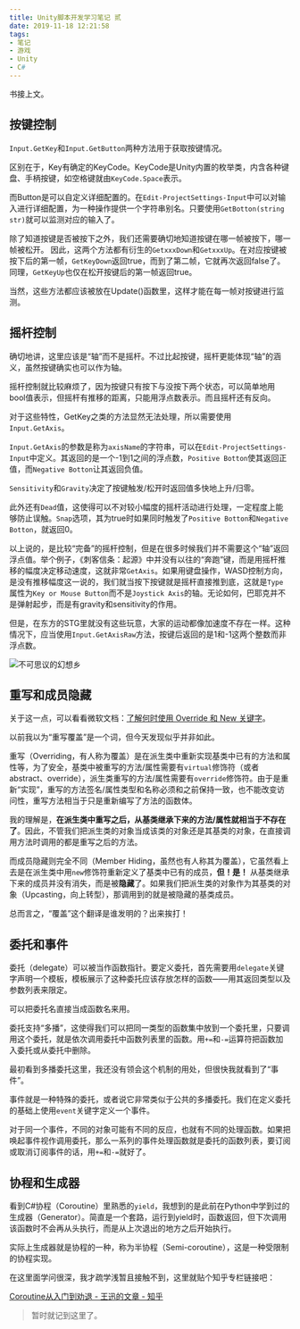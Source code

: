 ```yaml
---
title: Unity脚本开发学习笔记 贰
date: 2019-11-18 12:21:58
tags:
- 笔记
- 游戏
- Unity
- C#
---
```

书接上文。

## 按键控制

`Input.GetKey`和`Input.GetButton`两种方法用于获取按键情况。

区别在于，Key有确定的KeyCode。KeyCode是Unity内置的枚举类，内含各种键盘、手柄按键，如空格键就由`KeyCode.Space`表示。

而Button是可以自定义详细配置的。在`Edit-ProjectSettings-Input`中可以对输入进行详细配置，为一种操作提供一个字符串别名。只要使用`GetBotton(string str)`就可以监测对应的输入了。

除了知道按键是否被按下之外，我们还需要确切地知道按键在哪一帧被按下，哪一帧被松开。 因此，这两个方法都有衍生的`GetxxxDown`和`GetxxxUp`。在对应按键被按下后的第一帧，`GetKeyDown`返回true，而到了第二帧，它就再次返回false了。同理，`GetKeyUp`也仅在松开按键后的第一帧返回true。

当然，这些方法都应该被放在Update()函数里，这样才能在每一帧对按键进行监测。

<!-- more -->

## 摇杆控制

确切地讲，这里应该是“轴”而不是摇杆。不过比起按键，摇杆更能体现“轴”的涵义，虽然按键确实也可以作为轴。

摇杆控制就比较麻烦了，因为按键只有按下与没按下两个状态，可以简单地用bool值表示，但摇杆有推移的距离，只能用浮点数表示。而且摇杆还有反向。

对于这些特性，GetKey之类的方法显然无法处理，所以需要使用`Input.GetAxis`。

`Input.GetAxis`的参数是称为`axisName`的字符串，可以在`Edit-ProjectSettings-Input`中定义。其返回的是一个-1到1之间的浮点数，`Positive Botton`使其返回正值，而`Negative Botton`让其返回负值。

`Sensitivity`和`Gravity`决定了按键触发/松开时返回值多快地上升/归零。

此外还有`Dead`值，这使得可以不对较小幅度的摇杆活动进行处理，一定程度上能够防止误触。`Snap`选项，其为true时如果同时触发了`Positive Botton`和`Negative Botton`，就返回0。

以上说的，是比较“完备”的摇杆控制，但是在很多时候我们并不需要这个“轴”返回浮点值。举个例子，《刺客信条：起源》中并没有以往的“奔跑”键，而是用摇杆推移的幅度决定移动速度，这就非常`GetAxis`。如果用键盘操作，WASD控制方向，是没有推移幅度这一说的，我们就当按下按键就是摇杆直接推到底，这就是`Type`属性为`Key or Mouse Button`而不是`Joystick Axis`的轴。无论如何，巴耶克并不是弹射起步，而是有gravity和sensitivity的作用。

但是，在东方的STG里就没有这些玩意，大家的运动都像加速度不存在一样。这种情况下，应当使用`Input.GetAxisRaw`方法，按键后返回的是1和-1这两个整数而非浮点数。

![不可思议的幻想乡](https://raw.githubusercontent.com/Macyrate/Macyrate.github.io/photo/%E4%B8%8D%E5%8F%AF%E6%80%9D%E8%AE%AE%E7%9A%84%E5%B9%BB%E6%83%B3%E4%B9%A1.png)

## 重写和成员隐藏

关于这一点，可以看看微软文档：[了解何时使用 Override 和 New 关键字](https://docs.microsoft.com/zh-cn/dotnet/csharp/programming-guide/classes-and-structs/knowing-when-to-use-override-and-new-keywords)。

以前我以为“重写覆盖”是一个词，但今天发现似乎并非如此。

重写（Overriding，有人称为覆盖）是在派生类中重新实现基类中已有的方法和属性等，为了安全，基类中被重写的方法/属性需要有`virtual`修饰符（或者abstract、override），派生类重写的方法/属性需要有`override`修饰符。由于是重新“实现”，重写的方法签名/属性类型和名称必须和之前保持一致，也不能改变访问性，重写方法相当于只是重新编写了方法的函数体。

我的理解是，**在派生类中重写之后，从基类继承下来的方法/属性就相当于不存在了**。因此，不管我们把派生类的对象当成该类的对象还是其基类的对象，在直接调用方法时调用的都是重写之后的方法。

而成员隐藏则完全不同（Member Hiding，虽然也有人称其为覆盖），它虽然看上去是在派生类中用`new`修饰符重新定义了基类中已有的成员，**但！是！** 从基类继承下来的成员并没有消失，而是被**隐藏**了。如果我们把派生类的对象作为其基类的对象（Upcasting，向上转型），那调用到的就是被隐藏的基类成员。

总而言之，“覆盖”这个翻译是谁发明的？出来挨打！

## 委托和事件

委托（delegate）可以被当作函数指针。要定义委托，首先需要用`delegate`关键字声明一个模板，模板展示了这种委托应该存放怎样的函数——用其返回类型以及参数列表来限定。

可以把委托名直接当成函数名来用。

委托支持“多播”，这使得我们可以把同一类型的函数集中放到一个委托里，只要调用这个委托，就是依次调用委托中函数列表里的函数。用`+=`和`-=`运算符把函数加入委托或从委托中删除。

最初看到多播委托这里，我还没有领会这个机制的用处，但很快我就看到了“事件”。

事件就是一种特殊的委托，或者说它非常类似于公共的多播委托。我们在定义委托的基础上使用`event`关键字定义一个事件。

对于同一个事件，不同的对象可能有不同的反应，也就有不同的处理函数。如果把唤起事件视作调用委托，那么一系列的事件处理函数就是委托的函数列表，要订阅或取消订阅事件的话，用`+=`和`-=`就好了。

## 协程和生成器

看到C#协程（Coroutine）里熟悉的`yield`，我想到的是此前在Python中学到过的生成器（Generator）。简直是一个套路，运行到yield时，函数返回，但下次调用该函数时不会再从头执行，而是从上次退出的地方之后开始执行。

实际上生成器就是协程的一种，称为半协程（Semi-coroutine），这是一种受限制的协程实现。

在这里面学问很深，我才疏学浅暂且接触不到，这里就贴个知乎专栏链接吧：

[Coroutine从入门到劝退 - 王迅的文章 - 知乎](https://zhuanlan.zhihu.com/p/25513336)

>暂时就记到这里了。